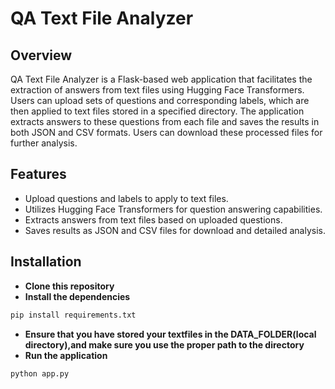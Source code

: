 # QA Text File Analyzer

## Overview

QA Text File Analyzer is a Flask-based web application that facilitates the extraction of answers from text files using Hugging Face Transformers. Users can upload sets of questions and corresponding labels, which are then applied to text files stored in a specified directory. The application extracts answers to these questions from each file and saves the results in both JSON and CSV formats. Users can download these processed files for further analysis.

## Features

- Upload questions and labels to apply to text files.
- Utilizes Hugging Face Transformers for question answering capabilities.
- Extracts answers from text files based on uploaded questions.
- Saves results as JSON and CSV files for download and detailed analysis.

## Installation

- **Clone this repository**
- **Install the dependencies**
``` bash
pip install requirements.txt
```
- **Ensure that you have stored your textfiles in the DATA_FOLDER(local directory),and make sure you use the proper path to the directory**
- **Run the application**
``` bash
python app.py
```

